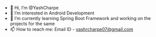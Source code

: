 - 👋 Hi, I’m @YashCharpe
- 👀 I’m interested in Android Development
- 🌱 I’m currently learning Spring Boot Framework and working on the projects for the same
- 📫 How to reach me: Email ID - yashrcharpe07@gmail.com

<!---
YashCharpe/YashCharpe is a ✨ special ✨ repository because its `README.md` (this file) appears on your GitHub profile.
You can click the Preview link to take a look at your changes.
--->
